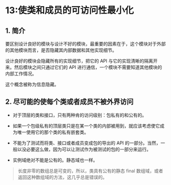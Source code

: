 # 13:使类和成员的可访问性最小化

## 1. 简介

要区别设计良好的模块与设计不好的模块，最重要的因素在于，这个模块对于外部的其他模块而言，是否隐藏其内部数据和其他实现细节。

设计良好的模块会隐藏所有的实现细节，把它的 API 与它的实现清晰的隔离开来。然后模块之间只通过它们的 API 进行通信，一个模块不需要知道其他模块的内部工作情况。

这个概念被称为信息隐藏。

## 2. 尽可能的使每个类或者成员不被外界访问

- 对于顶层的类和接口，只有两种肯的访问级别：包私有的和公有的。

- 如果一个包级私有的顶层类只是在某一个类的内部被用到，就应该考虑使它成为唯一使用它的那个类的私有嵌套类。

- 不能为了测试而将类、接口或者成员变成包的导出的 API 的一部分。当然，一般以没必要这么做，因为可以让测试作为被测试的包的一部分来运行。

- 实例域绝对不能是公有的。静态域也一样。

> 长度非零的数组总是可变的，所以，类具有公有的静态 final 数组域，或者返回这种数组域的方法，这几乎总是错误的。